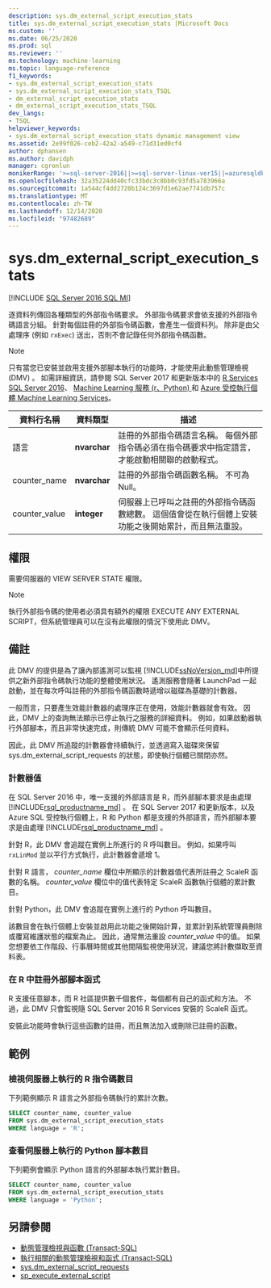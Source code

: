 ```yaml
---
description: sys.dm_external_script_execution_stats
title: sys.dm_external_script_execution_stats |Microsoft Docs
ms.custom: ''
ms.date: 06/25/2020
ms.prod: sql
ms.reviewer: ''
ms.technology: machine-learning
ms.topic: language-reference
f1_keywords:
- sys.dm_external_script_execution_stats
- sys.dm_external_script_execution_stats_TSQL
- dm_external_script_execution_stats
- dm_external_script_execution_stats_TSQL
dev_langs:
- TSQL
helpviewer_keywords:
- sys.dm_external_script_execution_stats dynamic management view
ms.assetid: 2e99f026-ceb2-42a2-a549-c71d31ed0cf4
author: dphansen
ms.author: davidph
manager: cgronlun
monikerRange: '>=sql-server-2016||>=sql-server-linux-ver15||=azuresqldb-mi-current'
ms.openlocfilehash: 32a35224dd40cfc33bdc3c8bb0c93fd5a783966a
ms.sourcegitcommit: 1a544cf4dd2720b124c3697d1e62ae7741db757c
ms.translationtype: MT
ms.contentlocale: zh-TW
ms.lasthandoff: 12/14/2020
ms.locfileid: "97482689"
---
```

# <a name="sysdm_external_script_execution_stats"></a>sys.dm_external_script_execution_stats
[!INCLUDE [SQL Server 2016 SQL MI](../../includes/applies-to-version/sqlserver2016-asdbmi.md)]

逐資料列傳回各種類型的外部指令碼要求。 外部指令碼要求會依支援的外部指令碼語言分組。 針對每個註冊的外部指令碼函數，會產生一個資料列。 除非是由父處理序 (例如 `rxExec`) 送出，否則不會記錄任何外部指令碼函數。
  
> [!NOTE]  
> 只有當您已安裝並啟用支援外部腳本執行的功能時，才能使用此動態管理檢視 (DMV) 。 如需詳細資訊，請參閱 SQL Server 2017 和更新版本中的 [R Services SQL Server 2016](../../machine-learning/r/sql-server-r-services.md)、 [Machine Learning 服務 (r、Python) ](../../machine-learning/sql-server-machine-learning-services.md) 和 [Azure 受控執行個體 Machine Learning Services](/azure/azure-sql/managed-instance/machine-learning-services-overview)。
  
|資料行名稱|資料類型|描述|  
|-----------------|---------------|-----------------|  
|語言|**nvarchar**|註冊的外部指令碼語言名稱。 每個外部指令碼必須在指令碼要求中指定語言，才能啟動相關聯的啟動程式。 |  
|counter_name|**nvarchar**|註冊的外部指令碼函數名稱。 不可為 Null。|  
|counter_value|**integer**|伺服器上已呼叫之註冊的外部指令碼函數總數。 這個值會從在執行個體上安裝功能之後開始累計，而且無法重設。|  

## <a name="permissions"></a>權限

 需要伺服器的 VIEW SERVER STATE 權限。  
  
> [!NOTE]  
> 執行外部指令碼的使用者必須具有額外的權限 EXECUTE ANY EXTERNAL SCRIPT，但系統管理員可以在沒有此權限的情況下使用此 DMV。
  
## <a name="remarks"></a>備註

  此 DMV 的提供是為了讓內部遙測可以監視 [!INCLUDE[ssNoVersion_md](../../includes/ssnoversion-md.md)]中所提供之新外部指令碼執行功能的整體使用狀況。 遙測服務會隨著 LaunchPad 一起啟動，並在每次呼叫註冊的外部指令碼函數時遞增以磁碟為基礎的計數器。

一般而言，只要產生效能計數器的處理序正在使用，效能計數器就會有效。 因此，DMV 上的查詢無法顯示已停止執行之服務的詳細資料。 例如，如果啟動器執行外部腳本，而且非常快速完成，則傳統 DMV 可能不會顯示任何資料。

因此，此 DMV 所追蹤的計數器會持續執行，並透過寫入磁碟來保留 sys.dm_external_script_requests 的狀態，即使執行個體已關閉亦然。

### <a name="counter-values"></a>計數器值

在 SQL Server 2016 中，唯一支援的外部語言是 R，而外部腳本要求是由處理 [!INCLUDE[rsql_productname_md](../../includes/rsql-productname-md.md)] 。 在 SQL Server 2017 和更新版本，以及 Azure SQL 受控執行個體上，R 和 Python 都是支援的外部語言，而外部腳本要求是由處理 [!INCLUDE[rsql_productname_md](../../includes/rsql-productnamenew-md.md)] 。

針對 R，此 DMV 會追蹤在實例上所進行的 R 呼叫數目。 例如，如果呼叫 `rxLinMod` 並以平行方式執行，此計數器會遞增 1。

針對 R 語言， *counter_name* 欄位中所顯示的計數器值代表所註冊之 ScaleR 函數的名稱。 *counter_value* 欄位中的值代表特定 ScaleR 函數執行個體的累計數目。 

針對 Python，此 DMV 會追蹤在實例上進行的 Python 呼叫數目。

該數目會在執行個體上安裝並啟用此功能之後開始計算，並累計到系統管理員刪除或覆寫維護狀態的檔案為止。 因此，通常無法重設 *counter_value* 中的值。 如果您想要依工作階段、行事曆時間或其他間隔監視使用狀況，建議您將計數擷取至資料表。

### <a name="registration-of-external-script-functions-in-r"></a>在 R 中註冊外部腳本函式

R 支援任意腳本，而 R 社區提供數千個套件，每個都有自己的函式和方法。 不過，此 DMV 只會監視隨 SQL Server 2016 R Services 安裝的 ScaleR 函式。

安裝此功能時會執行這些函數的註冊，而且無法加入或刪除已註冊的函數。

## <a name="examples"></a>範例  
  
### <a name="viewing-the-number-of-r-scripts-run-on-the-server"></a>檢視伺服器上執行的 R 指令碼數目

 下列範例顯示 R 語言之外部指令碼執行的累計次數。  
  
```sql
SELECT counter_name, counter_value
FROM sys.dm_external_script_execution_stats
WHERE language = 'R';
```  

### <a name="viewing-the-number-of-python-scripts-run-on-the-server"></a>查看伺服器上執行的 Python 腳本數目

下列範例會顯示 Python 語言的外部腳本執行累計數目。  
  
```sql
SELECT counter_name, counter_value
FROM sys.dm_external_script_execution_stats
WHERE language = 'Python';
```  

## <a name="see-also"></a>另請參閱

+ [動態管理檢視與函數 &#40;Transact-SQL&#41;](~/relational-databases/system-dynamic-management-views/system-dynamic-management-views.md)
+ [執行相關的動態管理檢視和函式 &#40;Transact-SQL&#41;](../../relational-databases/system-dynamic-management-views/execution-related-dynamic-management-views-and-functions-transact-sql.md)
+ [sys.dm_external_script_requests](../../relational-databases/system-dynamic-management-views/sys-dm-external-script-requests.md)  
+ [sp_execute_external_script](../../relational-databases/system-stored-procedures/sp-execute-external-script-transact-sql.md)  

